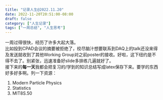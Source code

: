 ```yaml
---
title: "记录人生@2022.11.20"
date: 2022-11-20T20:51:00-08:00
draft: false
category: ["人生记录"]
tags: ["一周总结", "人生思考"]
---
```


一周过得很快，经历了许多大起大落。    
比如投到CPAD会议的摘要被拒绝了，绞尽脑汁想要联系到DAQ上的talk还没来得及发送就收到了其他Working Group对之前poster的接收。好啦，这下纽约是不得不去了。别紧张，迅速准备好slide多排练几遍就好了。    
接下来的**每一天**我都会把复习的/学到的知识总结写成latex保存下来。要学的东西好多好多啊。列一下资源：  
1. Modern Particle Physics   
2. Statistics  
3. MIT8S.50   